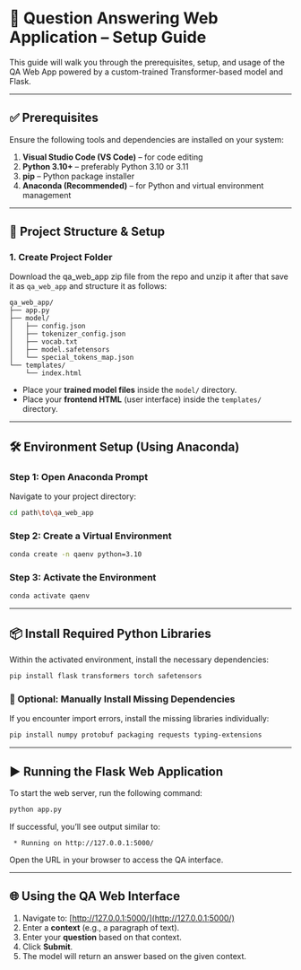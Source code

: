 # 🧠 Question Answering Web Application – Setup Guide

This guide will walk you through the prerequisites, setup, and usage of the QA Web App powered by a custom-trained Transformer-based model and Flask.

---

## ✅ Prerequisites

Ensure the following tools and dependencies are installed on your system:

1. **Visual Studio Code (VS Code)** – for code editing  
2. **Python 3.10+** – preferably Python 3.10 or 3.11  
3. **pip** – Python package installer  
4. **Anaconda (Recommended)** – for Python and virtual environment management

---

## 🧩 Project Structure & Setup

### 1. Create Project Folder

Download the qa_web_app zip file from the repo and unzip it
after that save it as `qa_web_app` and structure it as follows:

```
qa_web_app/
├── app.py
├── model/
│   ├── config.json
│   ├── tokenizer_config.json
│   ├── vocab.txt
│   ├── model.safetensors
│   └── special_tokens_map.json
└── templates/
    └── index.html
```

- Place your **trained model files** inside the `model/` directory.  
- Place your **frontend HTML** (user interface) inside the `templates/` directory.

---

## 🛠️ Environment Setup (Using Anaconda)

### Step 1: Open Anaconda Prompt

Navigate to your project directory:

```bash
cd path\to\qa_web_app
```

### Step 2: Create a Virtual Environment

```bash
conda create -n qaenv python=3.10
```

### Step 3: Activate the Environment

```bash
conda activate qaenv
```

---

## 📦 Install Required Python Libraries

Within the activated environment, install the necessary dependencies:

```bash
pip install flask transformers torch safetensors
```

### 🔧 Optional: Manually Install Missing Dependencies

If you encounter import errors, install the missing libraries individually:

```bash
pip install numpy protobuf packaging requests typing-extensions
```

---

## ▶️ Running the Flask Web Application

To start the web server, run the following command:

```bash
python app.py
```

If successful, you’ll see output similar to:

```
 * Running on http://127.0.0.1:5000/
```

Open the URL in your browser to access the QA interface.

---

## 🌐 Using the QA Web Interface

1. Navigate to: [http://127.0.0.1:5000/](http://127.0.0.1:5000/)  
2. Enter a **context** (e.g., a paragraph of text).  
3. Enter your **question** based on that context.  
4. Click **Submit**.  
5. The model will return an answer based on the given context.
